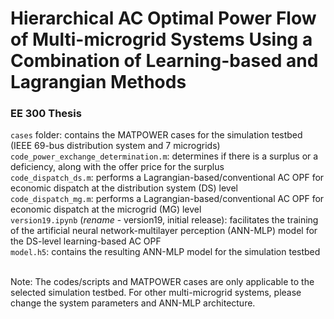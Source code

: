 # Hierarchical AC Optimal Power Flow of Multi-microgrid Systems Using a Combination of Learning-based and Lagrangian Methods
### EE 300 Thesis

`cases` folder: contains the MATPOWER cases for the simulation testbed (IEEE 69-bus distribution system and 7 microgrids)<br>
`code_power_exchange_determination.m`: determines if there is a surplus or a deficiency, along with the offer price for the surplus<br>
`code_dispatch_ds.m`: performs a Lagrangian-based/conventional AC OPF for economic dispatch at the distribution system (DS) level<br>
`code_dispatch_mg.m`: performs a Lagrangian-based/conventional AC OPF for economic dispatch at the microgrid (MG) level<br>
`version19.ipynb` (*rename* - version19, initial release): facilitates the training of the artificial neural network-multilayer perception (ANN-MLP) model for the DS-level learning-based AC OPF<br>
`model.h5`: contains the resulting ANN-MLP model for the simulation testbed<br><br>

Note: The codes/scripts and MATPOWER cases are only applicable to the selected simulation testbed. For other multi-microgrid systems, please change the system parameters and ANN-MLP architecture.
